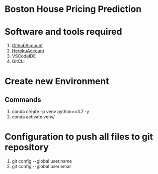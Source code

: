 # Boston House Pricing Prediction

# Software and tools required
1. [GithubAccount](https://github.com/priyamalaghan/bostonhousepricing)
2. [HerokuAccount](https://dashboard.heroku.com/apps)
3. VSCodeIDE
4. GitCLI

# Create new Environment
## Commands
1. conda create -p venv python==3.7 -y
2. conda activate venv/

# Configuration to push all files to git repository
1. git config --global user.name
2. git config --global user.email